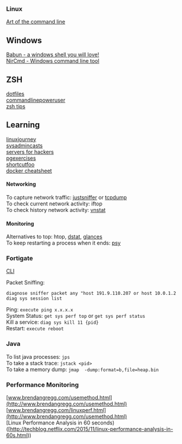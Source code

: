 ### Linux

[Art of the command line](https://github.com/jlevy/the-art-of-command-line)  


## Windows
[Babun - a windows shell you will love!](https://babun.github.io/)  
[NirCmd - Windows command line tool](http://www.nirsoft.net/utils/nircmd.html?2)  


## ZSH

[dotfiles](http://github.com/egis/dotfiles)  
[commandlinepoweruser](http://commandlinepoweruser.com/)  
[zsh tips](http://www.rayninfo.co.uk/tips/zshtips.html)  

## Learning

[linuxjourney](https://linuxjourney.com/)  
[sysadmincasts](https://sysadmincasts.com/)  
[servers for hackers](https://serversforhackers.com)  
[pgexercises](https://pgexercises.com/)  
[shortcutfoo](https://www.shortcutfoo.com/)  
[docker cheatsheet](https://github.com/wsargent/docker-cheat-sheet)  


#### Networking
To capture network traffic: [justsniffer]( http://justniffer.sourceforge.net) or [tcpdump](http://www.thegeekstuff.com/2010/08/tcpdump-command-examples/)  
To check current network activity: iftop  
To check history network activity: [vnstat](http://humdi.net/vnstat/man/vnstat.html)  
#### Monitoring
Alternatives to top: htop, [dstat](http://dag.wiee.rs/home-made/dstat/), [glances](https://github.com/nicolargo/glances)  
To keep restarting a process when it ends: [psy](https://github.com/substack/psy)  

### Fortigate
[CLI](http://docs-legacy.fortinet.com/fgt/handbook/cli_html/index.html)

Packet Sniffing: 
```
diagnose sniffer packet any "host 191.9.110.207 or host 10.0.1.2 
diag sys session list
```
Ping: `execute ping x.x.x.x`  
System Status: `get sys perf top` or `get sys perf status`  
Kill a service: `diag sys kill 11 {pid}`  
Restart: `execute reboot`  

### Java

To list java processes: `jps`  
To take a stack trace: `jstack <pid>`  
To take a memory dump: `jmap  -dump:format=b,file=heap.bin`  

### Performance Monitoring

[www.brendangregg.com/usemethod.html](http://www.brendangregg.com/usemethod.html)  
[www.brendangregg.com/linuxperf.html](http://www.brendangregg.com/usemethod.html)  
[Linux Performance Analysis in 60 seconds)([http://techblog.netflix.com/2015/11/linux-performance-analysis-in-60s.html))
